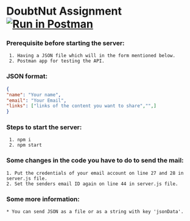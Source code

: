 # DoubtNut Assignment [![Run in Postman](https://run.pstmn.io/button.svg)](https://app.getpostman.com/run-collection/e8d178746edfde6f1c41)

### Prerequisite before starting the server:
```
 1. Having a JSON file which will in the form mentioned below.
 2. Postman app for testing the API.
``` 

### JSON format:
```json
{
"name": "Your name",
"email": "Your Email",
"links": ["links of the content you want to share","",]
}
```

### Steps to start the server:
```
 1. npm i
 2. npm start
```

### Some changes in the code you have to do to send the mail:
```
1. Put the credentials of your email account on line 27 and 28 in server.js file.
2. Set the senders email ID again on line 44 in server.js file.
```

### Some more information:
```
* You can send JSON as a file or as a string with key 'jsonData'.
```
